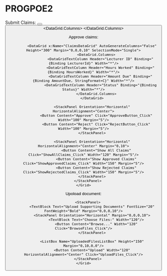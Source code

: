 # PROGPOE2
Submit Claims:
<Window x:Class="WpfApp2.submitClaims"
        xmlns="http://schemas.microsoft.com/winfx/2006/xaml/presentation"
        xmlns:x="http://schemas.microsoft.com/winfx/2006/xaml"
        xmlns:d="http://schemas.microsoft.com/expression/blend/2008"
        xmlns:mc="http://schemas.openxmlformats.org/markup-compatibility/2006"
        xmlns:local="clr-namespace:WpfApp2"
        mc:Ignorable="d"
        Title="submitClaims" Height="450" Width="800">
    <Grid Margin="10">
        <StackPanel>
            <TextBlock Text="Submit Claim" FontSize="24" FontWeight="Bold" HorizontalAlignment="Center"/>
            <StackPanel Orientation="Horizontal" Margin="0,0,0,10">
                <TextBlock Text="Lecturer ID:" Width="120"/>
                <TextBox x:Name="LecturerIdTextBox" Width="120"/>
            </StackPanel>
            <StackPanel Orientation="Horizontal" Margin="0,0,0,10">
                <TextBlock Text="Hours Worked:" Width="120"/>
                <TextBox x:Name="HoursWorkedTextBox" Width="120"/>
            </StackPanel>
            <StackPanel Orientation="Horizontal" Margin="0,0,0,10">
                <TextBlock Text="Hourly Rate:" Width="120"/>
                <TextBox x:Name="HourlyRateTextBox" Width="120" IsReadOnly="True" Text="50"/>
            </StackPanel>
            <StackPanel Orientation="Horizontal" Margin="0,0,0,10">
                <TextBlock Text="Notes:" Width="120"/>
                <TextBox x:Name="NotesTextBox" Width="350" Height="50" AcceptsReturn="True"/>
            </StackPanel>
            <StackPanel Orientation="Horizontal" Margin="0,0,0,10">
                <TextBlock Text="Supporting Documents:" Width="120"/>
                <Button Content="Browse..." Width="120" Click="BrowseFiles_Click"/>
            </StackPanel>
            <ListBox x:Name="UploadedFilesListBox" Height="100" Margin="0,10,0,0"/>
            <Button Content="Submit Claim" Width="120" HorizontalAlignment="Center" Click="SubmitClaimButton_Click"/>
            <TextBlock Text="Claim Status" FontSize="18" FontWeight="Bold" Margin="0,30,0,5"/>
            <DataGrid x:Name="ClaimStatusDataGrid" AutoGenerateColumns="False" Height="200" Margin="0,10,0,0">
                <DataGrid.Columns>
                    <DataGridTextColumn Header="Lecturer ID" Binding="{Binding LecturerId}" Width="100"/>
                    <DataGridTextColumn Header="Hours Worked" Binding="{Binding HoursWorked}" Width="100"/>
                    <DataGridTextColumn Header="Amount Due" Binding="{Binding AmountDue}" Width="100"/>
                    <DataGridTextColumn Header="Status" Binding="{Binding Status}" Width="100"/>
                </DataGrid.Columns>
            </DataGrid>
        </StackPanel>
    </Grid>
</Window>

Approve claims:
<Window x:Class="WpfApp2.claimsApproved"
        xmlns="http://schemas.microsoft.com/winfx/2006/xaml/presentation"
        xmlns:x="http://schemas.microsoft.com/winfx/2006/xaml"
        xmlns:d="http://schemas.microsoft.com/expression/blend/2008"
        xmlns:mc="http://schemas.openxmlformats.org/markup-compatibility/2006"
        xmlns:local="clr-namespace:WpfApp2"
        mc:Ignorable="d"
        Title="claimsApproved" Height="450" Width="800">
    <Grid Margin="10">
        <StackPanel>
            <TextBlock Text="Claims Approved" FontSize="20" FontWeight="Bold" Margin="0,0,0,10"/>

            <DataGrid x:Name="ClaimsDataGrid" AutoGenerateColumns="False" Height="300" Margin="0,0,0,10" SelectionMode="Single">
                <DataGrid.Columns>
                    <DataGridTextColumn Header="Lecturer ID" Binding="{Binding LecturerId}" Width="*"/>
                    <DataGridTextColumn Header="Hours Worked" Binding="{Binding HoursWorked}" Width="*"/>
                    <DataGridTextColumn Header="Amount Due" Binding="{Binding AmountDue, StringFormat=C}" Width="*"/>
                    <DataGridTextColumn Header="Status" Binding="{Binding Status}" Width="*"/>
                </DataGrid.Columns>
            </DataGrid>

            <StackPanel Orientation="Horizontal" HorizontalAlignment="Center">
                <Button Content="Approve" Click="ApproveButton_Click" Width="100" Margin="5"/>
                <Button Content="Reject" Click="RejectButton_Click" Width="100" Margin="5"/>
            </StackPanel>

            <StackPanel Orientation="Horizontal" HorizontalAlignment="Center" Margin="0,10">
                <Button Content="Show All Claims" Click="ShowAllClaims_Click" Width="120" Margin="5"/>
                <Button Content="Show Approved Claims" Click="ShowApprovedClaims_Click" Width="150" Margin="5"/>
                <Button Content="Show Rejected Claims" Click="ShowRejectedClaims_Click" Width="150" Margin="5"/>
            </StackPanel>
        </StackPanel>
    </Grid>
</Window>


Upoload document:
<Window x:Class="WpfApp2.uploadDocuments"
        xmlns="http://schemas.microsoft.com/winfx/2006/xaml/presentation"
        xmlns:x="http://schemas.microsoft.com/winfx/2006/xaml"
        xmlns:d="http://schemas.microsoft.com/expression/blend/2008"
        xmlns:mc="http://schemas.openxmlformats.org/markup-compatibility/2006"
        xmlns:local="clr-namespace:WpfApp2"
        mc:Ignorable="d"
        Title="uploadDocuments" Height="450" Width="800">
    <Grid Margin="10">

        <StackPanel>
            <TextBlock Text="Upload Supporting Documents" FontSize="20" FontWeight="Bold" Margin="0,0,0,10"/>
            <StackPanel Orientation="Horizontal" Margin="0,0,0,10">
                <TextBlock Text="Choose Files:" Width="120"/>
                <Button Content="Browse..." Width="120" Click="BrowseFiles_Click"/>
            </StackPanel>

            <ListBox Name="UploadedFilesListBox" Height="150" Margin="0,10,0,0"/>
            <Button Content="Upload" Width="120" HorizontalAlignment="Center" Click="UploadFiles_Click"/>
        </StackPanel>
    </Grid>
</Window>


